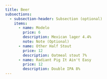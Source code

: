 ```yaml
---
title: Beer
subsections:
  - subsection-header: Subsection (optional)
    items:
      - name: Modelo
        price: 6
        description: Mexican lager 4.4%
        note: Note (Optional)
      - name: Other Half Stout
        price: 12
        description: Oatmeal stout 7%
      - name: Radiant Pig It Ain't Easy
        price: 12
        description: Double IPA 8%
---
```

